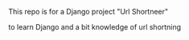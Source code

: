 This repo is for a Django project "Url Shortneer"

to learn Django and a bit knowledge of url shortning 
